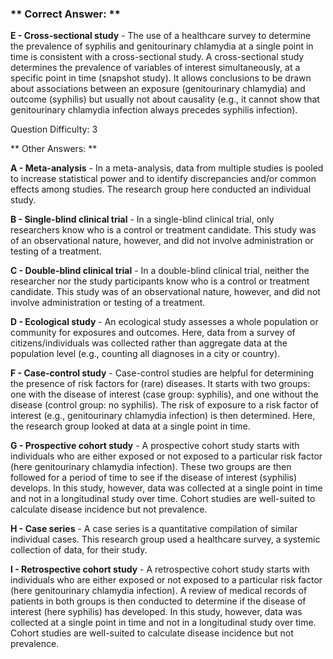 ### ** Correct Answer: **

**E - Cross-sectional study** - The use of a healthcare survey to determine the prevalence of syphilis and genitourinary chlamydia at a single point in time is consistent with a cross-sectional study. A cross-sectional study determines the prevalence of variables of interest simultaneously, at a specific point in time (snapshot study). It allows conclusions to be drawn about associations between an exposure (genitourinary chlamydia) and outcome (syphilis) but usually not about causality (e.g., it cannot show that genitourinary chlamydia infection always precedes syphilis infection).

Question Difficulty: 3

** Other Answers: **

**A - Meta-analysis** - In a meta-analysis, data from multiple studies is pooled to increase statistical power and to identify discrepancies and/or common effects among studies. The research group here conducted an individual study.

**B - Single-blind clinical trial** - In a single-blind clinical trial, only researchers know who is a control or treatment candidate. This study was of an observational nature, however, and did not involve administration or testing of a treatment.

**C - Double-blind clinical trial** - In a double-blind clinical trial, neither the researcher nor the study participants know who is a control or treatment candidate. This study was of an observational nature, however, and did not involve administration or testing of a treatment.

**D - Ecological study** - An ecological study assesses a whole population or community for exposures and outcomes. Here, data from a survey of citizens/individuals was collected rather than aggregate data at the population level (e.g., counting all diagnoses in a city or country).

**F - Case-control study** - Case-control studies are helpful for determining the presence of risk factors for (rare) diseases. It starts with two groups: one with the disease of interest (case group: syphilis), and one without the disease (control group: no syphilis). The risk of exposure to a risk factor of interest (e.g., genitourinary chlamydia infection) is then determined. Here, the research group looked at data at a single point in time.

**G - Prospective cohort study** - A prospective cohort study starts with individuals who are either exposed or not exposed to a particular risk factor (here genitourinary chlamydia infection). These two groups are then followed for a period of time to see if the disease of interest (syphilis) develops. In this study, however, data was collected at a single point in time and not in a longitudinal study over time. Cohort studies are well-suited to calculate disease incidence but not prevalence.

**H - Case series** - A case series is a quantitative compilation of similar individual cases. This research group used a healthcare survey, a systemic collection of data, for their study.

**I - Retrospective cohort study** - A retrospective cohort study starts with individuals who are either exposed or not exposed to a particular risk factor (here genitourinary chlamydia infection). A review of medical records of patients in both groups is then conducted to determine if the disease of interest (here syphilis) has developed. In this study, however, data was collected at a single point in time and not in a longitudinal study over time. Cohort studies are well-suited to calculate disease incidence but not prevalence.

